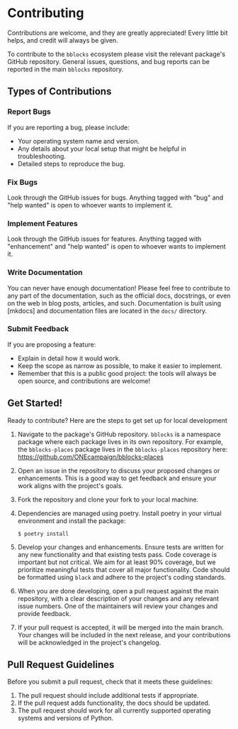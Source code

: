# Contributing

Contributions are welcome, and they are greatly appreciated! Every little bit
helps, and credit will always be given.

To contribute to the `bblocks` ecosystem please visit the relevant package's
GitHub repository. General issues, questions, and bug reports can be reported 
in the main `bblocks` repository.

## Types of Contributions

### Report Bugs

If you are reporting a bug, please include:

* Your operating system name and version.
* Any details about your local setup that might be helpful in troubleshooting.
* Detailed steps to reproduce the bug.

### Fix Bugs

Look through the GitHub issues for bugs. Anything tagged with "bug" and "help
wanted" is open to whoever wants to implement it.

### Implement Features

Look through the GitHub issues for features. Anything tagged with "enhancement"
and "help wanted" is open to whoever wants to implement it.

### Write Documentation

You can never have enough documentation! Please feel free to contribute to any
part of the documentation, such as the official docs, docstrings, or even
on the web in blog posts, articles, and such. Documentation is built using
[mkdocs] and documentation files are located in the `docs/` directory.

### Submit Feedback

If you are proposing a feature:

* Explain in detail how it would work.
* Keep the scope as narrow as possible, to make it easier to implement.
* Remember that this is a public good project: the tools will always be 
open source, and contributions are welcome!

## Get Started!

Ready to contribute? Here are the steps to get set up for local development

1. Navigate to the package's GitHub repository. `bblocks` is a namespace package where each
package lives in its own repository. For example, the `bblocks-places` package lives in the `bblocks-places` repository
here: https://github.com/ONEcampaign/bblocks-places

2. Open an issue in the repository to discuss your proposed changes or enhancements. 
   This is a good way to get feedback and ensure your work aligns with the project's goals.

3. Fork the repository and clone your fork to your local machine.

4. Dependencies are managed using poetry. Install poetry in your virtual environment and 
install the package:

    ```console
    $ poetry install
    ```

5. Develop your changes and enhancements. Ensure tests are written for any new functionality
and that existing tests pass. Code coverage is important but not critical. We aim for at least
90% coverage, but we prioritize meaningful tests that cover all major functionality. Code should be formatted 
using `black` and adhere to the project's coding standards.

6. When you are done developing, open a pull request against the main repository, with a clear description of 
your changes and any relevant issue numbers. One of the maintainers will review your changes and provide feedback.

7. If your pull request is accepted, it will be merged into the main branch. Your changes will be included in the 
next release, and your contributions will be acknowledged in the project's changelog.


## Pull Request Guidelines

Before you submit a pull request, check that it meets these guidelines:

1. The pull request should include additional tests if appropriate.
2. If the pull request adds functionality, the docs should be updated.
3. The pull request should work for all currently supported operating systems and versions of Python.
